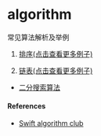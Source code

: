 # algorithm

常见算法解析及举例


1. [排序(点击查看更多例子)](./Examples/Sorted/README.md)

2. [链表(点击查看更多例子)](./Examples/LinkedList/README.md)

- [二分搜索算法](./Examples/binarySearch.md)

#### References

- [Swift algorithm club](https://github.com/raywenderlich/swift-algorithm-club)
